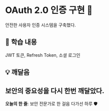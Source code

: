 # OAuth 2.0 인증 구현 🔐
안전한 사용자 인증 시스템을 구축했다.
## 📝 학습 내용
JWT 토큰, Refresh Token, 소셜 로그인
## 💡 깨달음
보안의 중요성을 다시 한번 깨달았다.
---
**오늘의 한 줄**: 보안 전문가로 한 걸음 다가선 하루 🛡️
